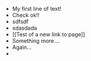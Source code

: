 - My first line of text!
- Check ok!!
- sdfsdf
- sdasdada
- [[Test of a new link to page]]
- Something more....
- Again...
-